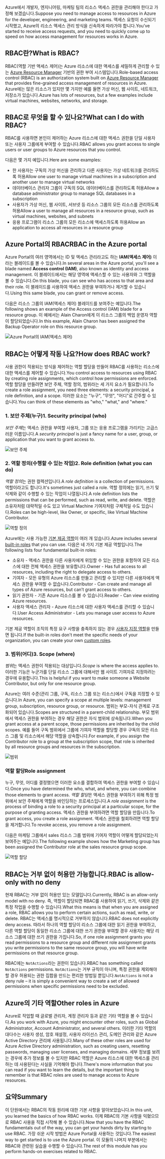 <span data-ttu-id="66994-101">Azure에서 개발자, 엔지니어링, 마케팅 팀의 리소스 액세스 권한을 관리해야 한다고 가정해 보겠습니다.</span><span class="sxs-lookup"><span data-stu-id="66994-101">Suppose you need to manage access to resources in Azure for the developer, engineering, and marketing teams.</span></span> <span data-ttu-id="66994-102">액세스 요청이 수신되기 시작했고, Azure의 리소스 액세스 관리 방식을 신속하게 따라가야 합니다.</span><span class="sxs-lookup"><span data-stu-id="66994-102">You’ve started to receive access requests, and you need to quickly come up to speed on how access management for resources works in Azure.</span></span>

## <a name="what-is-rbac"></a><span data-ttu-id="66994-103">RBAC란?</span><span class="sxs-lookup"><span data-stu-id="66994-103">What is RBAC?</span></span>

<span data-ttu-id="66994-104">RBAC(역할 기반 액세스 제어)는 Azure 리소스에 대한 액세스를 세밀하게 관리할 수 있는 [Azure Resource Manager](/azure/azure-resource-manager/resource-group-overview) 기반의 권한 부여 시스템입니다.</span><span class="sxs-lookup"><span data-stu-id="66994-104">Role-based access control (RBAC) is an authorization system built on [Azure Resource Manager](/azure/azure-resource-manager/resource-group-overview) that provides fine-grained access management of resources in Azure.</span></span> <span data-ttu-id="66994-105">Azure에는 많은 리소스가 있지만 몇 가지만 예를 들면 가상 머신, 웹 사이트, 네트워크, 저장소가 있습니다.</span><span class="sxs-lookup"><span data-stu-id="66994-105">Azure has lots of resources, but a few examples include virtual machines, websites, networks, and storage.</span></span>

## <a name="what-can-i-do-with-rbac"></a><span data-ttu-id="66994-106">RBAC로 무엇을 할 수 있나요?</span><span class="sxs-lookup"><span data-stu-id="66994-106">What can I do with RBAC?</span></span>

<span data-ttu-id="66994-107">RBAC를 사용하면 본인이 제어하는 Azure 리소스에 대한 액세스 권한을 단일 사용자 또는 사용자 그룹에게 부여할 수 있습니다.</span><span class="sxs-lookup"><span data-stu-id="66994-107">RBAC allows you grant access to single users or user groups to Azure resources that you control.</span></span>

<span data-ttu-id="66994-108">다음은 몇 가지 예입니다.</span><span class="sxs-lookup"><span data-stu-id="66994-108">Here are some examples:</span></span>
- <span data-ttu-id="66994-109">한 사용자는 구독의 가상 머신을 관리하고 다른 사용자는 가상 네트워크를 관리하도록 허용</span><span class="sxs-lookup"><span data-stu-id="66994-109">Allow one user to manage virtual machines in a subscription and another user to manage virtual networks</span></span>
- <span data-ttu-id="66994-110">데이터베이스 관리자 그룹이 구독의 SQL 데이터베이스를 관리하도록 허용</span><span class="sxs-lookup"><span data-stu-id="66994-110">Allow a database administrator group to manage SQL databases in a subscription</span></span>
- <span data-ttu-id="66994-111">사용자가 가상 머신, 웹 사이트, 서브넷 등 리소스 그룹의 모든 리소스를 관리하도록 허용</span><span class="sxs-lookup"><span data-stu-id="66994-111">Allow a user to manage all resources in a resource group, such as virtual machines, websites, and subnets</span></span>
- <span data-ttu-id="66994-112">응용 프로그램이 리소스 그룹의 모든 리소스에 액세스하도록 허용</span><span class="sxs-lookup"><span data-stu-id="66994-112">Allow an application to access all resources in a resource group</span></span>

## <a name="rbac-in-the-azure-portal"></a><span data-ttu-id="66994-113">Azure Portal의 RBAC</span><span class="sxs-lookup"><span data-stu-id="66994-113">RBAC in the Azure portal</span></span>

<span data-ttu-id="66994-114">Azure Portal의 여러 영역에서는 ID 및 액세스 관리라고도 하는 **IAM(액세스 제어)** 이라는 블레이드를 볼 수 있습니다.</span><span class="sxs-lookup"><span data-stu-id="66994-114">In several areas in the Azure portal, you'll see a blade named **Access control (IAM)**, also known as identity and access management.</span></span> <span data-ttu-id="66994-115">이 블레이드에서는 해당 영역에 액세스할 수 있는 사용자와 그 역할을 볼 수 있습니다.</span><span class="sxs-lookup"><span data-stu-id="66994-115">On this blade, you can see who has access to that area and their role.</span></span> <span data-ttu-id="66994-116">이 블레이드를 사용하여 액세스 권한을 부여하거나 제거할 수 있습니다.</span><span class="sxs-lookup"><span data-stu-id="66994-116">Using this same blade, you can grant or remove access.</span></span>

<span data-ttu-id="66994-117">다음은 리소스 그룹의 IAM(액세스 제어) 블레이드를 보여주는 예입니다.</span><span class="sxs-lookup"><span data-stu-id="66994-117">The following shows an example of the Access control (IAM) blade for a resource group.</span></span> <span data-ttu-id="66994-118">이 예에서는 Alain Charon에게 이 리소스 그룹의 백업 운영자 역할이 할당되었습니다.</span><span class="sxs-lookup"><span data-stu-id="66994-118">In this example, Alain Charon has been assigned the Backup Operator role on this resource group.</span></span>

![Azure Portal의 IAM(액세스 제어)](../media-draft/2-resource-group-access-control.png)

## <a name="how-does-rbac-work"></a><span data-ttu-id="66994-120">RBAC는 어떻게 작동 나요?</span><span class="sxs-lookup"><span data-stu-id="66994-120">How does RBAC work?</span></span>

<span data-ttu-id="66994-121">사용 권한이 적용되는 방식을 제어하는 역할 할당을 만들어 RBAC를 사용하는 리소스에 대한 액세스를 제어할 수 있습니다.</span><span class="sxs-lookup"><span data-stu-id="66994-121">You control access to resources using RBAC by creating role assignments, which control how permissions are enforced.</span></span> <span data-ttu-id="66994-122">역할 할당을 만들려면 보안 주체, 역할 정의, 범위라는 세 가지 요소가 필요합니다.</span><span class="sxs-lookup"><span data-stu-id="66994-122">To create a role assignment, you need three elements: a security principal, a role definition, and a scope.</span></span> <span data-ttu-id="66994-123">이러한 요소는 "누구", "무엇", "어디"로 간주할 수 있습니다.</span><span class="sxs-lookup"><span data-stu-id="66994-123">You can think of these elements as "who," "what," and "where."</span></span>

### <a name="1-security-principal-who"></a><span data-ttu-id="66994-124">1. 보안 주체(누구)</span><span class="sxs-lookup"><span data-stu-id="66994-124">1. Security principal (who)</span></span>

<span data-ttu-id="66994-125">*보안 주체*는 액세스 권한을 부여할 사용자, 그룹 또는 응용 프로그램을 가리키는 고급스러운 이름입니다.</span><span class="sxs-lookup"><span data-stu-id="66994-125">A *security principal* is just a fancy name for a user, group, or application that you want to grant access to.</span></span>

![보안 주체](../media-draft/2-rbac-security-principal.png)

### <a name="2-role-definition-what-you-can-do"></a><span data-ttu-id="66994-127">2. 역할 정의(수행할 수 있는 작업)</span><span class="sxs-lookup"><span data-stu-id="66994-127">2. Role definition (what you can do)</span></span>

<span data-ttu-id="66994-128">*역할 정의*는 권한 컬렉션입니다.</span><span class="sxs-lookup"><span data-stu-id="66994-128">A *role definition* is a collection of permissions.</span></span> <span data-ttu-id="66994-129">역할이라고도 합니다.</span><span class="sxs-lookup"><span data-stu-id="66994-129">It's sometimes just called a role.</span></span> <span data-ttu-id="66994-130">역할 정의에는 읽기, 쓰기 및 삭제와 같이 수행할 수 있는 작업이 나열됩니다.</span><span class="sxs-lookup"><span data-stu-id="66994-130">A role definition lists the permissions that can be performed, such as read, write, and delete.</span></span> <span data-ttu-id="66994-131">역할은 소유자처럼 대략적일 수도 있고 Virtual Machine 기여자처럼 구체적일 수도 있습니다.</span><span class="sxs-lookup"><span data-stu-id="66994-131">Roles can be high-level, like Owner, or specific, like Virtual Machine Contributor.</span></span>

![역할 정의](../media-draft/2-rbac-role-definition.png)

<span data-ttu-id="66994-133">Azure에는 사용 가능한 [기본 제공 역할](/azure/role-based-access-control/built-in-roles)이 여러 개 있습니다.</span><span class="sxs-lookup"><span data-stu-id="66994-133">Azure includes several [built-in roles](/azure/role-based-access-control/built-in-roles) that you can use.</span></span> <span data-ttu-id="66994-134">다음은 네 가지 기본 제공 역할입니다.</span><span class="sxs-lookup"><span data-stu-id="66994-134">The following lists four fundamental built-in roles:</span></span>

- <span data-ttu-id="66994-135">소유자 - 액세스 권한을 다른 사용자에게 위임할 수 있는 권한을 포함하여 모든 리소스에 대한 전체 액세스 권한을 보유합니다.</span><span class="sxs-lookup"><span data-stu-id="66994-135">Owner - Has full access to all resources, including the right to delegate access to others.</span></span>
- <span data-ttu-id="66994-136">기여자 - 모든 유형의 Azure 리소스를 만들고 관리할 수 있지만 다른 사용자에게 액세스 권한을 부여할 수 없습니다.</span><span class="sxs-lookup"><span data-stu-id="66994-136">Contributor - Can create and manage all types of Azure resources, but can’t grant access to others.</span></span>
- <span data-ttu-id="66994-137">읽기 권한자 - 기존 Azure 리소스를 볼 수 있습니다.</span><span class="sxs-lookup"><span data-stu-id="66994-137">Reader - Can view existing Azure resources.</span></span>
- <span data-ttu-id="66994-138">사용자 액세스 관리자 - Azure 리소스에 대한 사용자 액세스를 관리할 수 있습니다.</span><span class="sxs-lookup"><span data-stu-id="66994-138">User Access Administrator - Lets you manage user access to Azure resources.</span></span>

<span data-ttu-id="66994-139">기본 제공 역할이 조직의 특정 요구 사항을 충족하지 않는 경우 [사용자 지정 역할](/azure/role-based-access-control/custom-roles)을 만들면 됩니다.</span><span class="sxs-lookup"><span data-stu-id="66994-139">If the built-in roles don't meet the specific needs of your organization, you can create your own [custom roles](/azure/role-based-access-control/custom-roles).</span></span>

### <a name="3-scope-where"></a><span data-ttu-id="66994-140">3. 범위(어디)</span><span class="sxs-lookup"><span data-stu-id="66994-140">3. Scope (where)</span></span>

<span data-ttu-id="66994-141">*범위*는 액세스 권한이 적용되는 대상입니다.</span><span class="sxs-lookup"><span data-stu-id="66994-141">*Scope* is where the access applies to.</span></span> <span data-ttu-id="66994-142">이러한 기능은 누군가를 단일 리소스 그룹에 대해서만 웹 사이트 기여자로 지정하려는 경우에 유용합니다.</span><span class="sxs-lookup"><span data-stu-id="66994-142">This is helpful if you want to make someone a Website Contributor, but only for one resource group.</span></span>

<span data-ttu-id="66994-143">Azure는 여러 수준(관리 그룹, 구독, 리소스 그룹 또는 리소스)에서 구독을 지정할 수 있습니다.</span><span class="sxs-lookup"><span data-stu-id="66994-143">In Azure, you can specify a scope at multiple levels: management group, subscription, resource group, or resource.</span></span> <span data-ttu-id="66994-144">범위는 부모-자식 관계로 구조화되어 있습니다.</span><span class="sxs-lookup"><span data-stu-id="66994-144">Scopes are structured in a parent-child relationship.</span></span> <span data-ttu-id="66994-145">부모 범위에서 액세스 권한을 부여하는 경우 해당 권한은 자식 범위에 상속됩니다.</span><span class="sxs-lookup"><span data-stu-id="66994-145">When you grant access at a parent scope, those permissions are inherited by the child scopes.</span></span> <span data-ttu-id="66994-146">예를 들어 구독 범위에서 그룹에 기여자 역할을 할당할 경우 구독의 모든 리소스 그룹 및 리소스에서 해당 역할을 상속합니다.</span><span class="sxs-lookup"><span data-stu-id="66994-146">For example, if you assign the Contributor role to a group at the subscription scope, that role is inherited by all resource groups and resources in the subscription.</span></span>

![범위](../media-draft/2-rbac-scope.png)

### <a name="role-assignment"></a><span data-ttu-id="66994-148">역할 할당</span><span class="sxs-lookup"><span data-stu-id="66994-148">Role assignment</span></span>

<span data-ttu-id="66994-149">누구, 무엇, 어디를 결정했으면 이러한 요소를 결합하여 액세스 권한을 부여할 수 있습니다.</span><span class="sxs-lookup"><span data-stu-id="66994-149">Once you have determined the who, what, and where, you can combine those elements to grant access.</span></span> <span data-ttu-id="66994-150">*역할 할당*은 액세스 권한을 부여하기 위해 특정 범위에서 보안 주체에게 역할을 바인딩하는 프로세스입니다.</span><span class="sxs-lookup"><span data-stu-id="66994-150">A *role assignment* is the process of binding a role to a security principal at a particular scope, for the purpose of granting access.</span></span> <span data-ttu-id="66994-151">액세스 권한을 부여하려면 역할 할당을 만듭니다.</span><span class="sxs-lookup"><span data-stu-id="66994-151">To grant access, you create a role assignment.</span></span> <span data-ttu-id="66994-152">액세스 권한을 철회하려면 역할 할당을 제거합니다.</span><span class="sxs-lookup"><span data-stu-id="66994-152">To revoke access, you remove a role assignment.</span></span>

<span data-ttu-id="66994-153">다음은 마케팅 그룹에서 sales 리소스 그룹 범위에 기여자 역할이 어떻게 할당되었는지 보여주는 예입니다.</span><span class="sxs-lookup"><span data-stu-id="66994-153">The following example shows how the Marketing group has been assigned the Contributor role at the sales resource group scope.</span></span>

![역할 할당](../media-draft/2-rbac-overview.png)

## <a name="rbac-is-allow-only-with-no-deny"></a><span data-ttu-id="66994-155">RBAC는 거부 없이 허용만 가능합니다.</span><span class="sxs-lookup"><span data-stu-id="66994-155">RBAC is allow-only with no deny</span></span>

<span data-ttu-id="66994-156">현재 RBAC는 거부 없이 허용만 있는 모델입니다.</span><span class="sxs-lookup"><span data-stu-id="66994-156">Currently, RBAC is an allow-only model with no deny.</span></span> <span data-ttu-id="66994-157">즉, 역할이 할당되면 RBAC를 사용하여 읽기, 쓰기, 삭제와 같은 특정 작업을 수행할 수 있습니다.</span><span class="sxs-lookup"><span data-stu-id="66994-157">What this means is that when you are assigned a role, RBAC allows you to perform certain actions, such as read, write, or delete.</span></span> <span data-ttu-id="66994-158">RBAC는 액세스를 명시적으로 거부하지 않습니다.</span><span class="sxs-lookup"><span data-stu-id="66994-158">RBAC does not explicitly deny access.</span></span> <span data-ttu-id="66994-159">따라서 하나의 역할 할당이 리소스 그룹에 대한 읽기 권한을 부여하고, 다른 역할 할당이 동일한 리소스 그룹에 대한 쓰기 권한을 부여할 경우 사용자는 해당 리소스 그룹에 대한 쓰기 권한을 가집니다.</span><span class="sxs-lookup"><span data-stu-id="66994-159">So, if one role assignment grants you read permissions to a resource group and different role assignment grants you write permissions to the same resource group, you will have write permissions on that resource group.</span></span>

<span data-ttu-id="66994-160">RBAC에는 `NotActions`라는 권한이 있습니다.</span><span class="sxs-lookup"><span data-stu-id="66994-160">RBAC has something called `NotActions` permissions.</span></span> <span data-ttu-id="66994-161">`NotActions`는 거부 규칙이 아니며, 특정 권한을 제외해야 할 경우 허용되는 권한 집합을 만드는 편리한 방법일 뿐입니다.</span><span class="sxs-lookup"><span data-stu-id="66994-161">`NotActions` is not a deny rule – it is simply a convenient way to create a set of allowed permissions when specific permissions need to be excluded.</span></span>

## <a name="other-roles-in-azure"></a><span data-ttu-id="66994-162">Azure의 기타 역할</span><span class="sxs-lookup"><span data-stu-id="66994-162">Other roles in Azure</span></span>

<span data-ttu-id="66994-163">Azure로 작업할 때 글로벌 관리자, 계정 관리자 등과 같은 기타 역할을 볼 수 있습니다.</span><span class="sxs-lookup"><span data-stu-id="66994-163">As you work with Azure, you might encounter other roles, such as Global Administrator, Account Administrator, and several others.</span></span> <span data-ttu-id="66994-164">이러한 기타 역할의 대다수는 사용자 생성, 암호 재설정, 사용자 라이선스 관리, 도메인 관리와 같은 Azure Active Directory 관리에 사용됩니다.</span><span class="sxs-lookup"><span data-stu-id="66994-164">Many of these other roles are used for Azure Active Directory administration, such as creating users, resetting passwords, managing user licenses, and managing domains.</span></span> <span data-ttu-id="66994-165">세부 정보를 보려는 경우에 추가 정보를 볼 수 있지만 RBAC 역할은 Azure 리소스에 대한 액세스를 관리하는 데 사용된다는 사실을 기억해야 합니다.</span><span class="sxs-lookup"><span data-stu-id="66994-165">There's more information that you can read if you want to learn the details, but the important thing to remember is that RBAC roles are used to manage access to Azure resources.</span></span>

## <a name="summary"></a><span data-ttu-id="66994-166">요약</span><span class="sxs-lookup"><span data-stu-id="66994-166">Summary</span></span>

<span data-ttu-id="66994-167">이 단원에서는 RBAC의 작동 원리에 대한 기본 사항을 알아보았습니다.</span><span class="sxs-lookup"><span data-stu-id="66994-167">In this unit, you learned the basics of how RBAC works.</span></span> <span data-ttu-id="66994-168">이제 RBAC의 기본 사항을 익혔으므로 RBAC 사용을 직접 시작해 볼 수 있습니다.</span><span class="sxs-lookup"><span data-stu-id="66994-168">Now that you have the RBAC fundamentals out of the way, you can get your hands dirty by starting to use RBAC.</span></span> <span data-ttu-id="66994-169">가장 쉬운 시작 방법은 Azure Portal을 사용하는 것입니다.</span><span class="sxs-lookup"><span data-stu-id="66994-169">The easiest way to get started is to use the Azure portal.</span></span> <span data-ttu-id="66994-170">이 모듈의 나머지 부분에서는 RBAC와 관련된 실습을 수행할 수 있습니다.</span><span class="sxs-lookup"><span data-stu-id="66994-170">The rest of this module has you perform hands-on exercises related to RBAC.</span></span>
